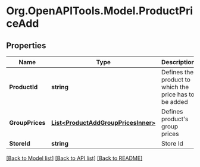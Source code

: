 # Org.OpenAPITools.Model.ProductPriceAdd

## Properties

Name | Type | Description | Notes
------------ | ------------- | ------------- | -------------
**ProductId** | **string** | Defines the product to which the price has to be added | [optional] 
**GroupPrices** | [**List&lt;ProductAddGroupPricesInner&gt;**](ProductAddGroupPricesInner.md) | Defines product&#39;s group prices | [optional] 
**StoreId** | **string** | Store Id | [optional] 

[[Back to Model list]](../README.md#documentation-for-models) [[Back to API list]](../README.md#documentation-for-api-endpoints) [[Back to README]](../README.md)

